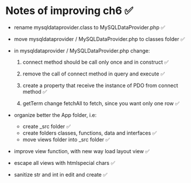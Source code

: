 # Notes of improving ch6 &#9989;

- rename mysqldataprovider.class to MySQLDataProvider.php &#9989;

- move mysqldataprovider / MySQLDataProvider.php to classes folder &#9989;

- in mysqldataprovider / MySQLDataProvider.php change:

    1. connect method should be call only once and in construct &#9989;

    2. remove the call of connect method in  query and execute &#9989;

    3. create a property that receive the instance of PDO from connect method &#9989;

    4. getTerm change fetchAll to fetch, since you want only one row &#9989;

- organize better the App folder, i.e:
    - create _src folder &#9989;
    - create folders classes, functions, data and interfaces &#9989;
    - move views folder into _src folder &#9989;

- improve view function, with new way load layout view &#9989;

- escape all views with htmlspecial chars &#9989;

- sanitize str and int in edit and create &#9989;
